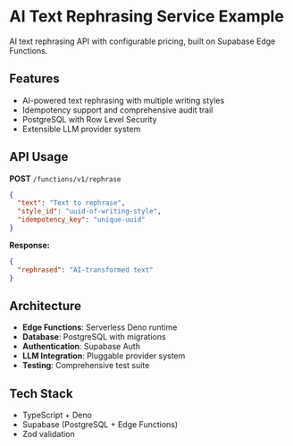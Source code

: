 # AI Text Rephrasing Service Example

AI text rephrasing API with configurable pricing, built on Supabase Edge Functions.

## Features
- AI-powered text rephrasing with multiple writing styles
- Idempotency support and comprehensive audit trail
- PostgreSQL with Row Level Security
- Extensible LLM provider system

## API Usage

**POST** `/functions/v1/rephrase`
```json
{
  "text": "Text to rephrase",
  "style_id": "uuid-of-writing-style", 
  "idempotency_key": "unique-uuid"
}
```

**Response:**
```json
{
  "rephrased": "AI-transformed text"
}
```

## Architecture
- **Edge Functions**: Serverless Deno runtime
- **Database**: PostgreSQL with migrations  
- **Authentication**: Supabase Auth
- **LLM Integration**: Pluggable provider system
- **Testing**: Comprehensive test suite

## Tech Stack
- TypeScript + Deno
- Supabase (PostgreSQL + Edge Functions)
- Zod validation
